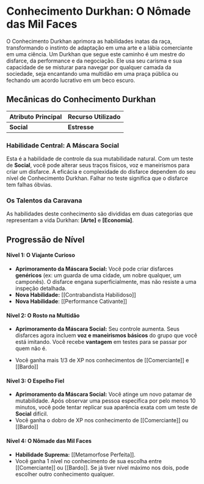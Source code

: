 # Conhecimento Durkhan: O Nômade das Mil Faces

O Conhecimento Durkhan aprimora as habilidades inatas da raça, transformando o instinto de adaptação em uma arte e a lábia comerciante em uma ciência. Um Durkhan que segue este caminho é um mestre do disfarce, da performance e da negociação. Ele usa seu carisma e sua capacidade de se misturar para navegar por qualquer camada da sociedade, seja encantando uma multidão em uma praça pública ou fechando um acordo lucrativo em um beco escuro.

## Mecânicas do Conhecimento Durkhan

| Atributo Principal | Recurso Utilizado |
| :----------------- | :---------------- |
| **Social** | **Estresse** |

### Habilidade Central: A Máscara Social
Esta é a habilidade de controle da sua mutabilidade natural. Com um teste de **Social**, você pode alterar seus traços físicos, voz e maneirismos para criar um disfarce. A eficácia e complexidade do disfarce dependem do seu nível de Conhecimento Durkhan. Falhar no teste significa que o disfarce tem falhas óbvias.

### Os Talentos da Caravana
As habilidades deste conhecimento são divididas em duas categorias que representam a vida Durkhan: **[Arte]** e **[Economia]**.

## Progressão de Nível

#### Nível 1: O Viajante Curioso
* **Aprimoramento da Máscara Social:** Você pode criar disfarces **genéricos** (ex: um guarda de uma cidade, um nobre qualquer, um camponês). O disfarce engana superficialmente, mas não resiste a uma inspeção detalhada.
* **Nova Habilidade:** [[Contrabandista Habilidoso]]
* **Nova Habilidade**: [[Performance Cativante]]


#### Nível 2: O Rosto na Multidão
* **Aprimoramento da Máscara Social:** Seu controle aumenta. Seus disfarces agora incluem **voz e maneirismos básicos** do grupo que você está imitando. Você recebe **vantagem** em testes para se passar por quem não é.
- Você ganha mais 1/3 de XP nos conhecimentos de [[Comerciante]] e [[Bardo]] 


#### Nível 3: O Espelho Fiel
* **Aprimoramento da Máscara Social:** Você atinge um novo patamar de mutabilidade. Após observar uma pessoa específica por pelo menos 10 minutos, você pode tentar replicar sua aparência exata com um teste de **Social** difícil.
* Você ganha o dobro de XP nos conhecimento de [[Comerciante]] ou [[Bardo]]



#### Nível 4: O Nômade das Mil Faces
* **Habilidade Suprema:** [[Metamorfose Perfeita]].
* Você ganha 1 nível no conhecimento de sua escolha entre [[Comerciante]] ou [[Bardo]]. Se já tiver nível máximo nos dois, pode escolher outro conhecimento qualquer. 


